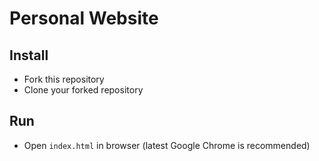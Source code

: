 # Personal Website

## Install

* Fork this repository
* Clone your forked repository

## Run

* Open `index.html` in browser (latest Google Chrome is recommended)
